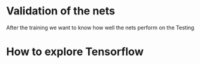 Validation of the nets
======================

After the training we want to know how well the nets
perform on the 
Testing 

How to explore Tensorflow
=========================
